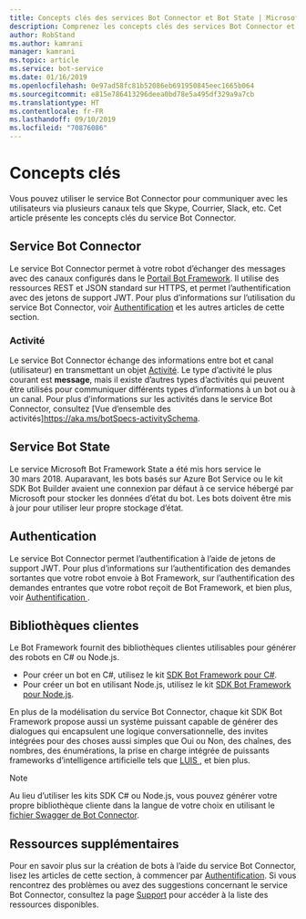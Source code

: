 ```yaml
---
title: Concepts clés des services Bot Connector et Bot State | Microsoft Docs
description: Comprenez les concepts clés des services Bot Connector et Bot State de Bot Framework.
author: RobStand
ms.author: kamrani
manager: kamrani
ms.topic: article
ms.service: bot-service
ms.date: 01/16/2019
ms.openlocfilehash: 0e97ad58fc81b52086eb691950845eec1665b064
ms.sourcegitcommit: e815e786413296deea0bd78e5a495df329a9a7cb
ms.translationtype: HT
ms.contentlocale: fr-FR
ms.lasthandoff: 09/10/2019
ms.locfileid: "70876086"
---
```

# <a name="key-concepts"></a>Concepts clés

Vous pouvez utiliser le service Bot Connector pour communiquer avec les utilisateurs via plusieurs canaux tels que Skype, Courrier, Slack, etc. Cet article présente les concepts clés du service Bot Connector.

## <a name="bot-connector-service"></a>Service Bot Connector

Le service Bot Connector permet à votre robot d’échanger des messages avec des canaux configurés dans le <a href="https://dev.botframework.com/" target="_blank">Portail Bot Framework</a>. Il utilise des ressources REST et JSON standard sur HTTPS, et permet l’authentification avec des jetons de support JWT. Pour plus d’informations sur l’utilisation du service Bot Connector, voir [ Authentification](bot-framework-rest-connector-authentication.md) et les autres articles de cette section.

### <a name="activity"></a>Activité

Le service Bot Connector échange des informations entre bot et canal (utilisateur) en transmettant un objet [Activité][]. Le type d’activité le plus courant est **message**, mais il existe d’autres types d’activités qui peuvent être utilisés pour communiquer différents types d’informations à un bot ou à un canal. Pour plus d’informations sur les activités dans le service Bot Connector, consultez [Vue d’ensemble des activités]https://aka.ms/botSpecs-activitySchema.

## <a name="bot-state-service"></a>Service Bot State

Le service Microsoft Bot Framework State a été mis hors service le 30 mars 2018. Auparavant, les bots basés sur Azure Bot Service ou le kit SDK Bot Builder avaient une connexion par défaut à ce service hébergé par Microsoft pour stocker les données d’état du bot. Les bots doivent être mis à jour pour utiliser leur propre stockage d’état.

## <a name="authentication"></a>Authentication

Le service Bot Connector permet l’authentification à l’aide de jetons de support JWT. Pour plus d’informations sur l’authentification des demandes sortantes que votre robot envoie à Bot Framework, sur l’authentification des demandes entrantes que votre robot reçoit de Bot Framework, et bien plus, voir [ Authentification ](bot-framework-rest-connector-authentication.md). 

## <a name="client-libraries"></a>Bibliothèques clientes

Le Bot Framework fournit des bibliothèques clientes utilisables pour générer des robots en C# ou Node.js. 

- Pour créer un bot en C#, utilisez le kit [SDK Bot Framework pour C#](../dotnet/bot-builder-dotnet-overview.md). 
- Pour créer un bot en utilisant Node.js, utilisez le kit [SDK Bot Framework pour Node.js](../nodejs/index.md). 

En plus de la modélisation du service Bot Connector, chaque kit SDK Bot Framework propose aussi un système puissant capable de générer des dialogues qui encapsulent une logique conversationnelle, des invites intégrées pour des choses aussi simples que Oui ou Non, des chaînes, des nombres, des énumérations, la prise en charge intégrée de puissants frameworks d’intelligence artificielle tels que <a href="https://www.luis.ai/" target="_blank"> LUIS </a>, et bien plus. 

> [!NOTE]
> Au lieu d’utiliser les kits SDK C# ou Node.js, vous pouvez générer votre propre bibliothèque cliente dans la langue de votre choix en utilisant le <a href="https://aka.ms/connector-swagger-file" target="_blank">fichier Swagger de Bot Connector</a>.

## <a name="additional-resources"></a>Ressources supplémentaires

Pour en savoir plus sur la création de bots à l’aide du service Bot Connector, lisez les articles de cette section, à commencer par [Authentification](bot-framework-rest-connector-authentication.md). Si vous rencontrez des problèmes ou avez des suggestions concernant le service Bot Connector, consultez la page [Support](../bot-service-resources-links-help.md) pour accéder à la liste des ressources disponibles. 

[Activité]: bot-framework-rest-connector-api-reference.md#activity-object
